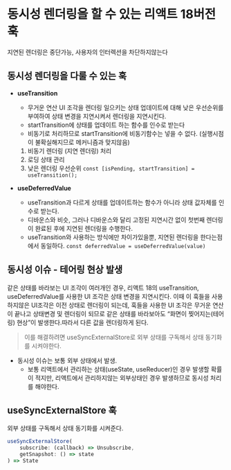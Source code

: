 # 동시성 렌더링을 할 수 있는 리액트 18버전 훅
지연된 렌더링은 중단가능, 사용자의 인터렉션을 차단하지않는다

## 동시성 렌더링을 다룰 수 있는 훅
- **useTransition**
  - 무거운 연산 UI 조각을 렌더링 일으키는 상태 업데이트에 대해 낮은 우선순위를 부여하여 상태 변경을 지연시켜서 렌더링을 지연시킨다.
  - startTransition에 상태를 업데이트 하는 함수를 인수로 받는다
  - 비동기로 처리하므로 startTransition에 비동기함수는 넣을 수 없다. (실행시점이 불확실해지므로 메커니즘과 맞지않음)
  1. 비동기 렌더링 (지연 렌더링) 처리
  2. 로딩 상태 관리
  3. 낮은 렌더링 우선순위
  `const [isPending, startTransition] = useTransition();`

- **useDeferredValue**
  - useTransition과 다르게 상태를 업데이트하는 함수가 아니라 상태 값자체를 인수로 받는다.
  - 디바운스와 비슷, 그러나 디바운스와 달리 고정된 지연시간 없이 첫번째 렌더링이 완료된 후에 지연된 렌더링을 수행한다. 
  - useTransition와 사용하는 방식에만 차이가있을뿐, 지연된 렌더링을 한다는점에서 동일하다.
  `const deferredValue = useDeferredValue(value)`

## 동시성 이슈 - 테어링 현상 발생
같은 상태를 바라보는 UI 조각이 여러개인 경우,  리액트 18의 useTransition, useDeferredValue를 사용한 UI 조각은 상태 변경을 지연시킨다. 이때 이 훅들을 사용하지않은 UI조각은 이전 상태로 렌더링이 되는데, 훅들을 사용한 UI 조각은 무거운 연산이 끝나고 상태변경 및 렌더링이 되므로 
같은 상태를 바라보아도 “화면이 찢어지는(테어링) 현상”이 발생한다.따라서 다른 값을 렌더링하게 된다. 
> 이를 해결하려면 useSyncExternalStore로 외부 상태를 구독해서 상태 동기화를 시켜야한다.

- 동시성 이슈는 보통 외부 상태에서 발생.
  - 보통 리액트에서 관리하는 상태(useState, useReducer)인 경우 발생할 확률이 적지만, 리액트에서 관리하지않는 외부상태인 경우 발생하므로 동시성 처리를 해야한다.

## useSyncExternalStore 훅
외부 상태를 구독해서 상태 동기화를 시켜준다.

```javascript
useSyncExternalStore(
    subscribe: (callback) => Unsubscribe,
    getSnapshot: () => state
) => State
```